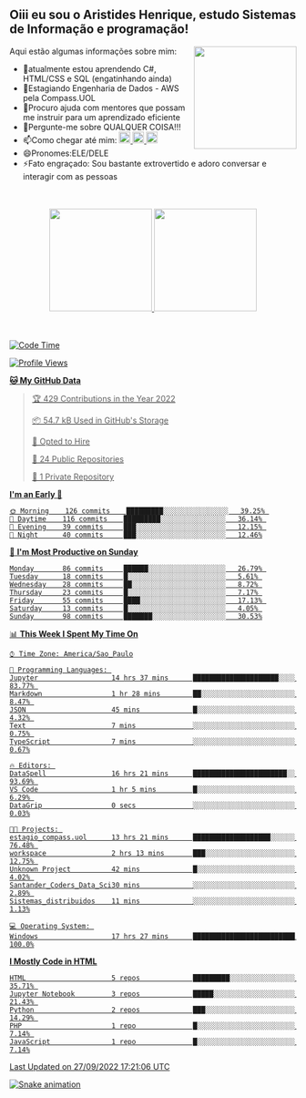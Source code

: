 ## Oiii eu sou o Aristides Henrique, estudo Sistemas de Informação e programação!

<div >
Aqui estão algumas informações sobre mim:<img align="right" height="180em" src="https://user-images.githubusercontent.com/97318481/177042589-45d62122-82a9-4a32-b3a7-87b322825b2f.png">
</div>

- 🌱atualmente estou aprendendo C#, HTML/CSS e SQL (engatinhando ainda)
- 👯Estagiando Engenharia de Dados - AWS pela Compass.UOL
- 🤔Procuro ajuda com mentores que possam me instruir para um aprendizado eficiente
- 💬Pergunte-me sobre QUALQUER COISA!!!
- 📫Como chegar até mim:
  <a href="https://www.instagram.com/aryhenry/" target="_blank">
  <img src="https://img.shields.io/badge/-Instagram-%23E4405F?style=for-the-badge&logo=instagram&logoColor=black" height="20px">
  </a>
  <a href="https://www.linkedin.com/in/aristides-henrique/" target="_blank">
  <img src="https://img.shields.io/badge/-LinkedIn-%230077B5?style=for-the-badge&logo=linkedin&logoColor=black" height="20px">
  </a> 
  <a href="mailto:arihenriqueuna@gmail.com">
  <img src="https://img.shields.io/badge/-Gmail-%23333?style=for-the-badge&logo=gmail&logoColor=white" height="20px">
  </a>
- 😄Pronomes:ELE/DELE
- ⚡Fato engraçado: Sou bastante extrovertido e adoro conversar e interagir com as pessoas
<br/>
<br/>
<div align="center">
  <a href="https://github.com/arihenrique">
  <img height="180em" src="https://github-readme-stats.vercel.app/api?username=arihenrique&show_icons=true&theme=dracula&include_all_commits=true&count_private=true"/>
  <img height="180em" src="https://github-readme-stats.vercel.app/api/top-langs/?username=arihenrique&layout=compact&langs_count=7&theme=dracula"/>
</div><br/><br/>

<!--START_SECTION:waka-->
![Code Time](http://img.shields.io/badge/Code%20Time-129%20hrs%2038%20mins-blue)

![Profile Views](http://img.shields.io/badge/Profile%20Views-16-blue)

**🐱 My GitHub Data** 

> 🏆 429 Contributions in the Year 2022
 > 
> 📦 54.7 kB Used in GitHub's Storage 
 > 
> 💼 Opted to Hire
 > 
> 📜 24 Public Repositories 
 > 
> 🔑 1 Private Repository 
 > 
**I'm an Early 🐤** 

```text
🌞 Morning    126 commits    █████████░░░░░░░░░░░░░░░░   39.25% 
🌇 Daytime    116 commits    █████████░░░░░░░░░░░░░░░░   36.14% 
🌃 Evening    39 commits     ███░░░░░░░░░░░░░░░░░░░░░░   12.15% 
🌙 Night      40 commits     ███░░░░░░░░░░░░░░░░░░░░░░   12.46%

```
📅 **I'm Most Productive on Sunday** 

```text
Monday       86 commits     ██████░░░░░░░░░░░░░░░░░░░   26.79% 
Tuesday      18 commits     █░░░░░░░░░░░░░░░░░░░░░░░░   5.61% 
Wednesday    28 commits     ██░░░░░░░░░░░░░░░░░░░░░░░   8.72% 
Thursday     23 commits     █░░░░░░░░░░░░░░░░░░░░░░░░   7.17% 
Friday       55 commits     ████░░░░░░░░░░░░░░░░░░░░░   17.13% 
Saturday     13 commits     █░░░░░░░░░░░░░░░░░░░░░░░░   4.05% 
Sunday       98 commits     ███████░░░░░░░░░░░░░░░░░░   30.53%

```


📊 **This Week I Spent My Time On** 

```text
⌚︎ Time Zone: America/Sao_Paulo

💬 Programming Languages: 
Jupyter                  14 hrs 37 mins      █████████████████████░░░░   83.77% 
Markdown                 1 hr 28 mins        ██░░░░░░░░░░░░░░░░░░░░░░░   8.47% 
JSON                     45 mins             █░░░░░░░░░░░░░░░░░░░░░░░░   4.32% 
Text                     7 mins              ░░░░░░░░░░░░░░░░░░░░░░░░░   0.75% 
TypeScript               7 mins              ░░░░░░░░░░░░░░░░░░░░░░░░░   0.67%

🔥 Editors: 
DataSpell                16 hrs 21 mins      ███████████████████████░░   93.69% 
VS Code                  1 hr 5 mins         █░░░░░░░░░░░░░░░░░░░░░░░░   6.29% 
DataGrip                 0 secs              ░░░░░░░░░░░░░░░░░░░░░░░░░   0.03%

🐱‍💻 Projects: 
estagio_compass.uol      13 hrs 21 mins      ███████████████████░░░░░░   76.48% 
workspace                2 hrs 13 mins       ███░░░░░░░░░░░░░░░░░░░░░░   12.75% 
Unknown Project          42 mins             █░░░░░░░░░░░░░░░░░░░░░░░░   4.02% 
Santander_Coders_Data_Sci30 mins             ░░░░░░░░░░░░░░░░░░░░░░░░░   2.89% 
Sistemas_distribuidos    11 mins             ░░░░░░░░░░░░░░░░░░░░░░░░░   1.13%

💻 Operating System: 
Windows                  17 hrs 27 mins      █████████████████████████   100.0%

```

**I Mostly Code in HTML** 

```text
HTML                     5 repos             █████████░░░░░░░░░░░░░░░░   35.71% 
Jupyter Notebook         3 repos             █████░░░░░░░░░░░░░░░░░░░░   21.43% 
Python                   2 repos             ███░░░░░░░░░░░░░░░░░░░░░░   14.29% 
PHP                      1 repo              █░░░░░░░░░░░░░░░░░░░░░░░░   7.14% 
JavaScript               1 repo              █░░░░░░░░░░░░░░░░░░░░░░░░   7.14%

```



 Last Updated on 27/09/2022 17:21:06 UTC
<!--END_SECTION:waka-->

![Snake animation](https://github.com/arihenrique/arihenrique/blob/output/github-contribution-grid-snake.svg)
